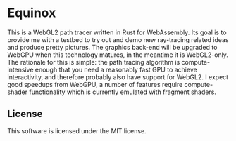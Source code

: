 # Equinox

This is a WebGL2 path tracer written in Rust for WebAssembly. Its goal is to provide me with a testbed to try out and demo new ray-tracing related ideas and produce pretty pictures. The graphics back-end will be upgraded to WebGPU when this technology matures, in the meantime it is WebGL2-only. The rationale for this is simple: the path tracing algorithm is compute-intensive enough that you need a reasonably fast GPU to achieve interactivity, and therefore probably also have support for WebGL2. I expect good speedups from WebGPU, a number of features require compute-shader functionality which is currently emulated with fragment shaders.

## License

This software is licensed under the MIT license.
